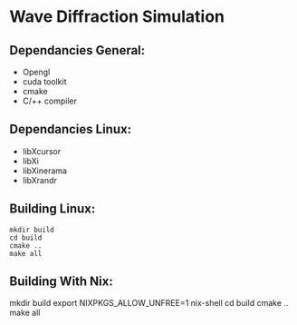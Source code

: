 # Wave Diffraction Simulation

## Dependancies General:
- Opengl
- cuda toolkit
- cmake
- C/++ compiler

## Dependancies Linux:
- libXcursor
- libXi
- libXinerama
- libXrandr
   

## Building Linux:
	mkdir build
	cd build
	cmake ..
	make all
	
## Building With Nix:
   mkdir build
   export NIXPKGS_ALLOW_UNFREE=1
   nix-shell
   cd build
   cmake ..
   make all

## 